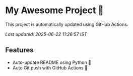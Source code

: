 # My Awesome Project 🚀

This project is automatically updated using GitHub Actions.

_Last updated: 2025-06-22 11:26:57 IST_

## Features
- Auto-update README using Python 🐍
- Auto Git push with GitHub Actions 🤖
